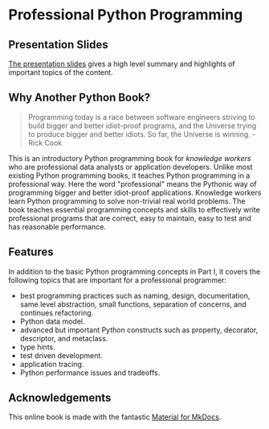 # Professional Python Programming

## Presentation Slides

[The presentation slides](slides.md) gives a high level summary and highlights of important topics of the content.

## Why Another Python Book?

> Programming today is a race between software engineers striving to build bigger and better idiot-proof programs, and the Universe trying to produce bigger and better idiots. So far, the Universe is winning. - Rick Cook

This is an introductory Python programming book for _knowledge workers_ who are professional data analysts or application developers. Unlike most existing Python programming books, it teaches Python programming in a professional way. Here the word "professional" means the Pythonic way of programming bigger and better idiot-proof applications. Knowledge workers learn Python programming to solve non-trivial real world problems. The book teaches essential programming concepts and skills to effectively write professional programs that are correct, easy to maintain, easy to test and has reasonable performance.

## Features

In addition to the basic Python programming concepts in Part I, it covers the following topics that are important for a professional programmer:

- best programming practices such as naming, design, documentation, same level abstraction, small functions, separation of concerns, and continues refactoring.
- Python data model.
- advanced but important Python constructs such as property, decorator, descriptor, and metaclass.
- type hints.
- test driven development.
- application tracing.
- Python performance issues and tradeoffs.

## Acknowledgements

This online book is made with the fantastic [Material for MkDocs](https://squidfunk.github.io/mkdocs-material/).
